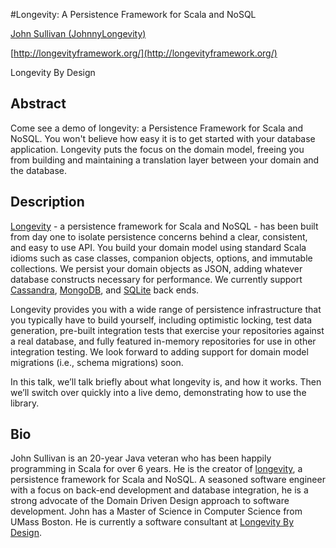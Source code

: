 #Longevity: A Persistence Framework for Scala and NoSQL

[John Sullivan (JohnnyLongevity)](http://twitter.com/JohnnyLongevity)

[http://longevityframework.org/](http://longevityframework.org/)

Longevity By Design

## Abstract

Come see a demo of longevity: a Persistence Framework for Scala and NoSQL. You won't believe how easy it is to get started with your database application. Longevity puts the focus on the domain model, freeing you from building and maintaining a translation layer between your domain and the database.

## Description

[Longevity](http://longevityframework.org/) - a persistence framework for Scala and NoSQL - has been built from day one to isolate persistence concerns behind a clear, consistent, and easy to use API. You build your domain model using standard Scala idioms such as case classes, companion objects, options, and immutable collections. We persist your domain objects as JSON, adding whatever database constructs necessary for performance. We currently support [Cassandra](http://cassandra.apache.org/), [MongoDB](https://www.mongodb.org/), and [SQLite](https://sqlite.org/) back ends.

Longevity provides you with a wide range of persistence infrastructure that you typically have to build yourself, including optimistic locking, test data generation, pre-built integration tests that exercise your repositories against a real database, and fully featured in-memory repositories for use in other integration testing. We look forward to adding support for domain model migrations (i.e., schema migrations) soon.

In this talk, we’ll talk briefly about what longevity is, and how it works. Then we’ll switch over quickly into a live demo, demonstrating how to use the library.

## Bio
  
John Sullivan is an 20-year Java veteran who has been happily programming in Scala for over 6 years. He is the creator of [longevity](http://longevityframework.org/), a persistence framework for Scala and NoSQL. A seasoned software engineer with a focus on back-end development and database integration, he is a strong advocate of the Domain Driven Design approach to software development. John has a Master of Science in Computer Science from UMass Boston. He is currently a software consultant at [Longevity By Design](http://www.longevitybydesign.net/).
